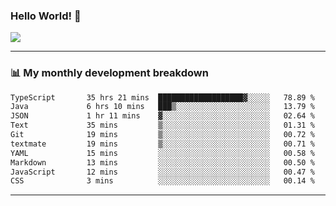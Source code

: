 ### Hello World! 👋

<a>
  <img align="center" src="https://github-readme-stats.vercel.app/api?username=megatunger&count_private=true&include_all_commits=true&bg_color=30,56CCF2,2F80ED&title_color=fff&text_color=fff" />
</a>

------
### 📊 My monthly development breakdown

<!--START_SECTION:waka-->

```txt
TypeScript       35 hrs 21 mins  ███████████████████▓░░░░░   78.89 %
Java             6 hrs 10 mins   ███▒░░░░░░░░░░░░░░░░░░░░░   13.79 %
JSON             1 hr 11 mins    ▓░░░░░░░░░░░░░░░░░░░░░░░░   02.64 %
Text             35 mins         ▒░░░░░░░░░░░░░░░░░░░░░░░░   01.31 %
Git              19 mins         ▒░░░░░░░░░░░░░░░░░░░░░░░░   00.72 %
textmate         19 mins         ▒░░░░░░░░░░░░░░░░░░░░░░░░   00.71 %
YAML             15 mins         ░░░░░░░░░░░░░░░░░░░░░░░░░   00.58 %
Markdown         13 mins         ░░░░░░░░░░░░░░░░░░░░░░░░░   00.50 %
JavaScript       12 mins         ░░░░░░░░░░░░░░░░░░░░░░░░░   00.47 %
CSS              3 mins          ░░░░░░░░░░░░░░░░░░░░░░░░░   00.14 %
```

<!--END_SECTION:waka-->

------
